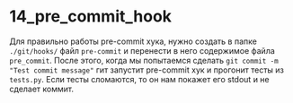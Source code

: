 # 14_pre_commit_hook
Для правильно работы pre-commit хука, нужно создать в папке `./git/hooks/` файл `pre-commit` и перенести в него содержимое файла `pre_commit`. После этого, когда мы попытаемся сделать `git commit -m "Test commit message"` гит запустит pre-commit хук и прогонит тесты из `tests.py`. Если тесты сломаются, то он нам покажет его stdout и не сделает коммит.
